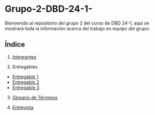 # Grupo-2-DBD-24-1-

Bienvenido al repositorio del grupo 2 del curso de DBD 24-1, aquí se mostrará toda la información acerca del trabajo en equipo del grupo:
## Índice
1. [Integrantes](Presentacion1/integrantes.md)

2. Entregables
- [Entregable 1](Entregables\Entregable1\Detalles.md)
- [Entregable 2](Entregables\Entregable2\Entregable2.md)
- [Entregable 3](Entregables/Entregable3/Requerimientos.md)

3. [Glosario de Términos](Glosario.md)

4. [Entrevista](Entrevistas/ActaReunion.md)


   
